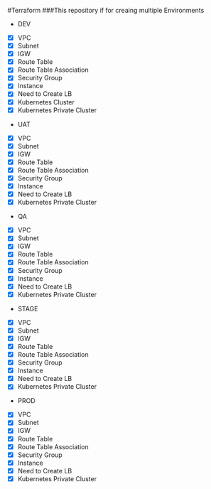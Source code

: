 #Terraform
###This repository if for creaing multiple Environments
- DEV
 - [x] VPC
 - [x] Subnet
 - [x] IGW
 - [x] Route Table
 - [x] Route Table Association
 - [x] Security Group
 - [x] Instance
 - [x] Need to Create LB
 - [x] Kubernetes Cluster
 - [x] Kubernetes Private Cluster
- UAT
 - [x] VPC
 - [x] Subnet
 - [x] IGW
 - [x] Route Table
 - [x] Route Table Association
 - [x] Security Group
 - [x] Instance
 - [x] Need to Create LB
 - [x] Kubernetes Private Cluster
- QA
 - [x] VPC
 - [x] Subnet
 - [x] IGW
 - [x] Route Table
 - [x] Route Table Association
 - [x] Security Group
 - [x] Instance
 - [x] Need to Create LB
 - [x] Kubernetes Private Cluster
- STAGE
 - [x] VPC
 - [x] Subnet
 - [x] IGW
 - [x] Route Table
 - [x] Route Table Association
 - [x] Security Group
 - [x] Instance
 - [x] Need to Create LB
 - [x] Kubernetes Private Cluster
- PROD
 - [x] VPC
 - [x] Subnet
 - [x] IGW
 - [x] Route Table
 - [x] Route Table Association
 - [x] Security Group
 - [x] Instance
 - [x] Need to Create LB
 - [x] Kubernetes Private Cluster
